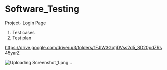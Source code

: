 # Software_Testing

Project- Login Page

1. Test cases
2. Test plan

   
https://drive.google.com/drive/u/3/folders/1FJIW3GqtjDVss2d5_SD20pdZRs45yarZ




![Uploading Screenshot_1.png…]()
